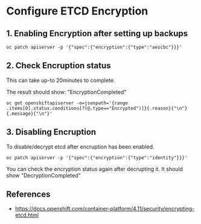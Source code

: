 # Configure ETCD Encryption

## 1. Enabling Encryption after setting up backups
```
oc patch apiserver -p '{"spec":{"encryption":{"type":"aescbc"}}}'
```

## 2. Check Encruption status
This can take up-to 20minutes to complete.

The result should show: "EncryptionCompleted"
```
oc get openshiftapiserver -o=jsonpath='{range .items[0].status.conditions[?(@.type=="Encrypted")]}{.reason}{"\n"}{.message}{"\n"}'
```

## 3. Disabling Encruption
To disable/decrypt etcd after encruption has been enabled.
```
oc patch apiserver -p '{"spec":{"encryption":{"type":"identity"}}}'
```

You can check the encryption status again after decrupting it. It should show "DecryptionCompleted"


## References
  - https://docs.openshift.com/container-platform/4.11/security/encrypting-etcd.html
